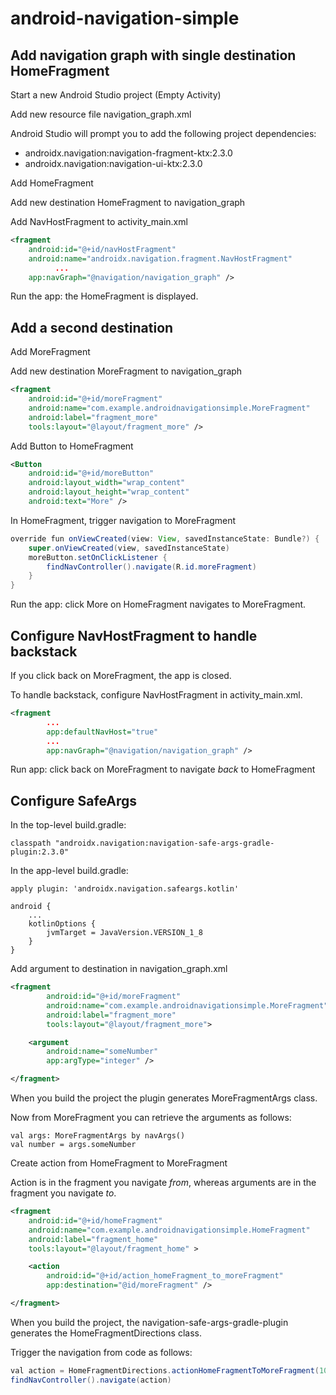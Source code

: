 # android-navigation-simple

## Add navigation graph with single destination HomeFragment

Start a new Android Studio project (Empty Activity)

Add new resource file navigation_graph.xml

Android Studio will prompt you to add the following project dependencies:
- androidx.navigation:navigation-fragment-ktx:2.3.0
- androidx.navigation:navigation-ui-ktx:2.3.0

Add HomeFragment

Add new destination HomeFragment to navigation_graph

Add NavHostFragment to activity_main.xml

```xml
<fragment
    android:id="@+id/navHostFragment"
    android:name="androidx.navigation.fragment.NavHostFragment"
          ...
    app:navGraph="@navigation/navigation_graph" />
```

Run the app: the HomeFragment is displayed.

## Add a second destination

Add MoreFragment

Add new destination MoreFragment to navigation_graph

```xml
<fragment
    android:id="@+id/moreFragment"
    android:name="com.example.androidnavigationsimple.MoreFragment"
    android:label="fragment_more"
    tools:layout="@layout/fragment_more" />
```

Add Button to HomeFragment

```xml
<Button
    android:id="@+id/moreButton"
    android:layout_width="wrap_content"
    android:layout_height="wrap_content"
    android:text="More" />
```

In HomeFragment, trigger navigation to MoreFragment

```java
override fun onViewCreated(view: View, savedInstanceState: Bundle?) {
    super.onViewCreated(view, savedInstanceState)
    moreButton.setOnClickListener {
        findNavController().navigate(R.id.moreFragment)
    }
}
```

Run the app: click More on HomeFragment navigates to MoreFragment.

## Configure NavHostFragment to handle backstack

If you click back on MoreFragment, the app is closed.

To handle backstack, configure NavHostFragment in activity_main.xml.

```xml
<fragment
        ...
        app:defaultNavHost="true"
        ...
        app:navGraph="@navigation/navigation_graph" />
```

Run app: click back on MoreFragment to navigate *back* to HomeFragment

## Configure SafeArgs

In the top-level build.gradle:

    classpath "androidx.navigation:navigation-safe-args-gradle-plugin:2.3.0"

In the app-level build.gradle:

    apply plugin: 'androidx.navigation.safeargs.kotlin'

    android {
        ...
        kotlinOptions {
            jvmTarget = JavaVersion.VERSION_1_8
        }
    }
    
Add argument to destination in navigation_graph.xml

```xml
<fragment
        android:id="@+id/moreFragment"
        android:name="com.example.androidnavigationsimple.MoreFragment"
        android:label="fragment_more"
        tools:layout="@layout/fragment_more">

    <argument
        android:name="someNumber"
        app:argType="integer" />

</fragment>
```
     
When you build the project the plugin generates MoreFragmentArgs class.

Now from MoreFragment you can retrieve the arguments as follows:

    val args: MoreFragmentArgs by navArgs()
    val number = args.someNumber
    
Create action from HomeFragment to MoreFragment

Action is in the fragment you navigate *from*, whereas arguments are in the fragment you navigate *to*.

```xml
<fragment
    android:id="@+id/homeFragment"
    android:name="com.example.androidnavigationsimple.HomeFragment"
    android:label="fragment_home"
    tools:layout="@layout/fragment_home" >

    <action
        android:id="@+id/action_homeFragment_to_moreFragment"
        app:destination="@id/moreFragment" />

</fragment>
```

When you build the project, the navigation-safe-args-gradle-plugin generates the HomeFragmentDirections class.

Trigger the navigation from code as follows:

```java
val action = HomeFragmentDirections.actionHomeFragmentToMoreFragment(10)
findNavController().navigate(action)
